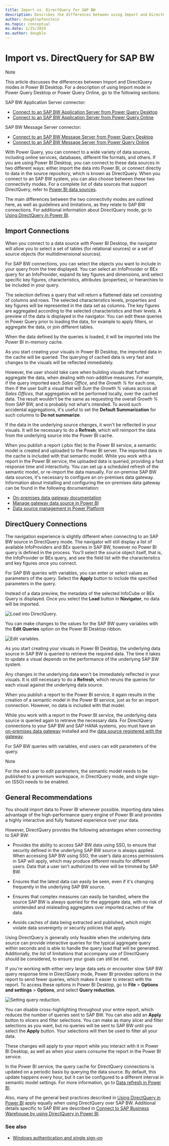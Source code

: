 ```yaml
---
title: Import vs. DirectQuery for SAP BW
description: Describes the differences between using Import and DirectQuery mode in Power BI Desktop for SAP BW data sets.
author: dougklopfenstein
ms.topic: conceptual
ms.date: 1/25/2024
ms.author: dougklo
---
```


# Import vs. DirectQuery for SAP BW

> [!NOTE]
> This article discusses the differences between Import and DirectQuery modes in Power BI Desktop. For a description of using Import mode in Power Query Desktop or Power Query Online, go to the following sections:
>
>SAP BW Application Server connector:
>
>* [Connect to an SAP BW Application Server from Power Query Desktop](application-setup-and-connect.md#connect-to-an-sap-bw-application-server-from-power-query-desktop)
>* [Connect to an SAP BW Application Server from Power Query Online](application-setup-and-connect.md#connect-to-an-sap-bw-application-server-from-power-query-online)
>
>SAP BW Message Server connector:
>
>* [Connect to an SAP BW Message Server from Power Query Desktop](message-setup-and-connect.md#connect-to-an-sap-bw-message-server-from-power-query-desktop)
>* [Connect to an SAP BW Message Server from Power Query Online](message-setup-and-connect.md#connect-to-an-sap-bw-message-server-from-power-query-online)

With Power Query, you can connect to a wide variety of data sources, including online services, databases, different file formats, and others. If you are using Power BI Desktop, you can connect to these data sources in two different ways: either import the data into Power BI, or connect directly to data in the source repository, which is known as DirectQuery. When you connect to an SAP BW system, you can also choose between these two connectivity modes. For a complete list of data sources that support DirectQuery, refer to [Power BI data sources](/power-bi/connect-data/power-bi-data-sources).

The main differences between the two connectivity modes are outlined here, as well as guidelines and limitations, as they relate to SAP BW connections. For additional information about DirectQuery mode, go to [Using DirectQuery in Power BI](/power-bi/connect-data/desktop-directquery-about).

## Import Connections

When you connect to a data source with Power BI Desktop, the navigator will allow you to select a set of tables (for relational sources) or a set of source objects (for multidimensional sources).

For SAP BW connections, you can select the objects you want to include in your query from the tree displayed. You can select an InfoProvider or BEx query for an InfoProvider, expand its key figures and dimensions, and select specific key figures, characteristics, attributes (properties), or hierarchies to be included in your query.

The selection defines a query that will return a flattened data set consisting of columns and rows. The selected characteristics levels, properties and key figures will be represented in the data set as columns. The key figures are aggregated according to the selected characteristics and their levels. A preview of the data is displayed in the navigator. You can edit these queries in Power Query prior to loading the data, for example to apply filters, or aggregate the data, or join different tables.

When the data defined by the queries is loaded, it will be imported into the Power BI in-memory cache.

As you start creating your visuals in Power BI Desktop, the imported data in the cache will be queried. The querying of cached data is very fast and changes to the visuals will be reflected immediately.

However, the user should take care when building visuals that further aggregate the data, when dealing with non-additive measures. For example, if the query imported each *Sales Office*, and the *Growth %* for each one, then if the user built a visual that will *Sum* the *Growth %* values across all *Sales Offices*, that aggregation will be performed locally, over the cached data. The result wouldn't be the same as requesting the overall *Growth %* from SAP BW, and is probably not what's intended. To avoid such accidental aggregations, it's useful to set the **Default Summarization** for such columns to **Do not summarize**.

If the data in the underlying source changes, it won't be reflected in your visuals. It will be necessary to do a **Refresh**, which will reimport the data from the underlying source into the Power BI cache.

When you publish a report (.pbix file) to the Power BI service, a semantic model is created and uploaded to the Power BI server. The imported data in the cache is included with that semantic model. While you work with a report in the Power BI service, the uploaded data is queried, providing a fast response time and interactivity. You can set up a scheduled refresh of the semantic model, or re-import the data manually. For on-premise SAP BW data sources, it's necessary to configure an on-premises data gateway. Information about installing and configuring the on-premises data gateway can be found in the following documentation:

* [On-premises data gateway documentation](/data-integration/gateway/)
* [Manage gateway data source in Power BI](/power-bi/connect-data/service-gateway-data-sources)
* [Data source management in Power Platform](/power-platform/admin/onpremises-data-gateway-source-management)

## DirectQuery Connections

The navigation experience is slightly different when connecting to an SAP BW source in DirectQuery mode. The navigator will still display a list of available InfoProviders and BEx queries in SAP BW, however no Power BI query is defined in the process. You'll select the source object itself, that is, the InfoProvider or BEx query, and see the field list with the characteristics and key figures once you connect.

For SAP BW queries with variables, you can enter or select values as parameters of the query. Select the **Apply** button to include the specified parameters in the query.

Instead of a data preview, the metadata of the selected InfoCube or BEx Query is displayed. Once you select the **Load** button in **Navigator**, no data will be imported.

![Load into DirectQuery.](load-into-directquery.png)

You can make changes to the values for the SAP BW query variables with the **Edit Queries** option on the Power BI Desktop ribbon.

![Edit variables.](edit-variables.png)

As you start creating your visuals in Power BI Desktop, the underlying data source in SAP BW is queried to retrieve the required data. The time it takes to update a visual depends on the performance of the underlying SAP BW system.

Any changes in the underlying data won't be immediately reflected in your visuals. It is still necessary to do a **Refresh**, which reruns the queries for each visual against the underlying data source.

When you publish a report to the Power BI service, it again results in the creation of a semantic model in the Power BI service, just as for an import connection. However, no data is included with that model.

While you work with a report in the Power BI service, the underlying data source is queried again to retrieve the necessary data. For DirectQuery connections to your SAP BW and SAP HANA systems, you must have an [on-premises data gateway](/data-integration/gateway/service-gateway-install) installed and the [data source registered with the gateway](/power-bi/connect-data/service-gateway-data-sources).

For SAP BW queries with variables, end users can edit parameters of the query.

> [!NOTE]
>For the end user to edit parameters, the semantic model needs to be published to a premium workspace, in DirectQuery mode, and single sign-on (SSO) needs to be enabled.

## General Recommendations

You should import data to Power BI whenever possible. Importing data takes advantage of the high-performance query engine of Power BI and provides a highly interactive and fully featured experience over your data.

However, DirectQuery provides the following advantages when connecting to SAP BW:

* Provides the ability to access SAP BW data using SSO, to ensure that security defined in the underlying SAP BW source is always applied. When accessing SAP BW using SSO, the user’s data access permissions in SAP will apply, which may produce different results for different users. Data that a user isn't authorized to view will be trimmed by SAP BW. 

* Ensures that the latest data can easily be seen, even if it's changing frequently in the underlying SAP BW source.

* Ensures that complex measures can easily be handled, where the source SAP BW is always queried for the aggregate data, with no risk of unintended and misleading aggregates over imported caches of the data. 

* Avoids caches of data being extracted and published, which might violate data sovereignty or security policies that apply.

Using DirectQuery is generally only feasible when the underlying data source can provide interactive queries for the typical aggregate query within seconds and is able to handle the query load that will be generated. Additionally, the list of limitations that accompany use of DirectQuery should be considered, to ensure your goals can still be met.

If you're working with either very large data sets or encounter slow SAP BW query response time in DirectQuery mode, Power BI provides options in the report to send fewer queries, which makes it easier to interact with the report. To access these options in Power BI Desktop, go to **File** > **Options and settings** > **Options**, and select **Query reduction**.

![Setting query reduction.](query-reduction.png)

You can disable cross-highlighting throughout your entire report, which reduces the number of queries sent to SAP BW. You can also add an **Apply** button to slicers and filter selections. You can make as many slicer and filter selections as you want, but no queries will be sent to SAP BW until you select the **Apply** button. Your selections will then be used to filter all your data.

These changes will apply to your report while you interact with it in Power BI Desktop, as well as when your users consume the report in the Power BI service.

In the Power BI service, the query cache for DirectQuery connections is updated on a periodic basis by querying the data source. By default, this update happens every hour, but it can be configured to a different interval in semantic model settings. For more information, go to [Data refresh in Power BI](/power-bi/connect-data/refresh-data).

Also, many of the general best practices described in [Using DirectQuery in Power BI](/power-bi/connect-data/desktop-directquery-about) apply equally when using DirectQuery over SAP BW. Additional details specific to SAP BW are described in [Connect to SAP Business Warehouse by using DirectQuery in Power BI](/power-bi/desktop-directquery-sap-bw).

### See also

* [Windows authentication and single sign-on](single-sign-on.md)
